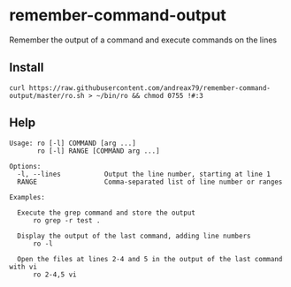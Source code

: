 # remember-command-output
Remember the output of a command and execute commands on the lines

Install
-------

```
curl https://raw.githubusercontent.com/andreax79/remember-command-output/master/ro.sh > ~/bin/ro && chmod 0755 !#:3
```

Help
----

```
Usage: ro [-l] COMMAND [arg ...]
       ro [-l] RANGE [COMMAND arg ...]

Options:
  -l, --lines           Output the line number, starting at line 1
  RANGE                 Comma-separated list of line number or ranges

Examples:

  Execute the grep command and store the output
      ro grep -r test .

  Display the output of the last command, adding line numbers
      ro -l

  Open the files at lines 2-4 and 5 in the output of the last command with vi
      ro 2-4,5 vi
```

